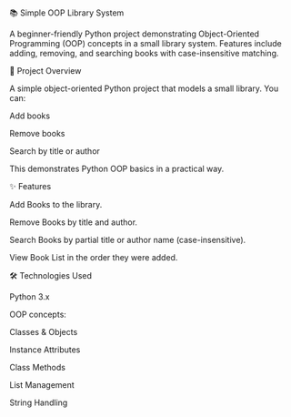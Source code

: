 📚 Simple OOP Library System

A beginner-friendly Python project demonstrating Object-Oriented Programming (OOP) concepts in a small library system.
Features include adding, removing, and searching books with case-insensitive matching.

📖 Project Overview

A simple object-oriented Python project that models a small library.
You can:

Add books

Remove books

Search by title or author

This demonstrates Python OOP basics in a practical way.

✨ Features

Add Books to the library.

Remove Books by title and author.

Search Books by partial title or author name (case-insensitive).

View Book List in the order they were added.

🛠 Technologies Used

Python 3.x

OOP concepts:

Classes & Objects

Instance Attributes

Class Methods

List Management

String Handling
